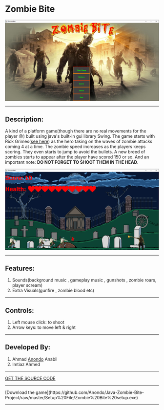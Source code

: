 # **Zombie Bite** 

![Opening Screen](https://github.com/Anondo/Java-Zombie-Bite-Project/blob/master/Screenshots/opening.png)
<hr>

## **Description:**
A kind of a platform game(though there are no real movements for the player :stuck_out_tongue_winking_eye:) built using 
java's built-in gui library Swing. The game starts with Rick Grimes([see here](https://en.wikipedia.org/wiki/Rick_Grimes)) as the 
hero taking on the waves of zombie attacks coming 4 at a time. The zombie speed increases as the players keeps scoring. They even 
starts to jump to avoid the bullets. A new breed of zombies starts to appear after the player have scored 150 or so. And an important
note: **DO NOT FORGET TO SHOOT THEM IN THE HEAD**.

![Game Play](https://github.com/Anondo/Java-Zombie-Bite-Project/blob/master/Screenshots/gameplay.png)
<hr>

## **Features:**
1. Sounds(background music , gameplay music , gunshots , zombie roars,  player scream)
1. Extra Visuals(gunfire , zombie blood etc)
<hr>

## **Controls:**
1. Left mouse click: to shoot
1. Arrow keys: to move left & right
<hr>

## **Developed By:**
1. Ahmad [Anondo](https://github.com/Anondo) Anabil
1. Imtiaz Ahmed
<hr>

[GET THE SOURCE CODE](https://github.com/Anondo/Java-Zombie-Bite-Project/archive/master.zip)
<hr>
[Download the game](https://github.com/Anondo/Java-Zombie-Bite-Project/raw/master/Setup%20File/Zombie%20Bite%20setup.exe) 
<hr>

